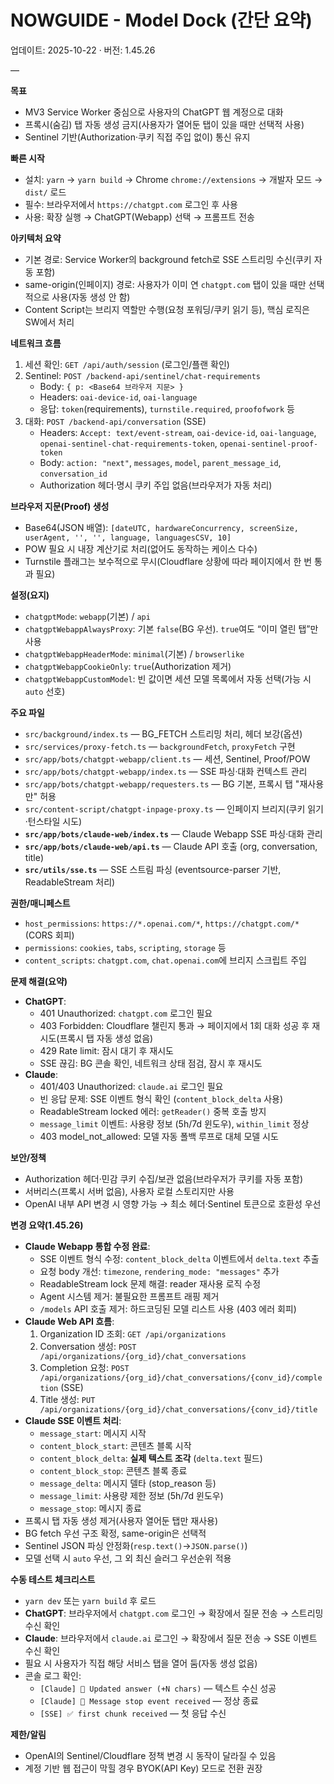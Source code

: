 # NOWGUIDE - Model Dock (간단 요약)

업데이트: 2025-10-22 · 버전: 1.45.26

—

**목표**
- MV3 Service Worker 중심으로 사용자의 ChatGPT 웹 계정으로 대화
- 프록시(숨김) 탭 자동 생성 금지(사용자가 열어둔 탭이 있을 때만 선택적 사용)
- Sentinel 기반(Authorization·쿠키 직접 주입 없이) 통신 유지

**빠른 시작**
- 설치: `yarn` → `yarn build` → Chrome `chrome://extensions` → 개발자 모드 → `dist/` 로드
- 필수: 브라우저에서 `https://chatgpt.com` 로그인 후 사용
- 사용: 확장 실행 → ChatGPT(Webapp) 선택 → 프롬프트 전송

**아키텍처 요약**
- 기본 경로: Service Worker의 background fetch로 SSE 스트리밍 수신(쿠키 자동 포함)
- same-origin(인페이지) 경로: 사용자가 이미 연 `chatgpt.com` 탭이 있을 때만 선택적으로 사용(자동 생성 안 함)
- Content Script는 브리지 역할만 수행(요청 포워딩/쿠키 읽기 등), 핵심 로직은 SW에서 처리

**네트워크 흐름**
1) 세션 확인: `GET /api/auth/session` (로그인/플랜 확인)
2) Sentinel: `POST /backend-api/sentinel/chat-requirements`
   - Body: `{ p: <Base64 브라우저 지문> }`
   - Headers: `oai-device-id`, `oai-language`
   - 응답: `token`(requirements), `turnstile.required`, `proofofwork` 등
3) 대화: `POST /backend-api/conversation` (SSE)
   - Headers: `Accept: text/event-stream`, `oai-device-id`, `oai-language`,
              `openai-sentinel-chat-requirements-token`, `openai-sentinel-proof-token`
   - Body: `action: "next"`, `messages`, `model`, `parent_message_id`, `conversation_id`
   - Authorization 헤더·명시 쿠키 주입 없음(브라우저가 자동 처리)

**브라우저 지문(Proof) 생성**
- Base64(JSON 배열): `[dateUTC, hardwareConcurrency, screenSize, userAgent, '', '', language, languagesCSV, 10]`
- POW 필요 시 내장 계산기로 처리(없어도 동작하는 케이스 다수)
- Turnstile 플래그는 보수적으로 무시(Cloudflare 상황에 따라 페이지에서 한 번 통과 필요)

**설정(요지)**
- `chatgptMode`: `webapp`(기본) / `api`
- `chatgptWebappAlwaysProxy`: 기본 `false`(BG 우선). `true`여도 “이미 열린 탭”만 사용
- `chatgptWebappHeaderMode`: `minimal`(기본) / `browserlike`
- `chatgptWebappCookieOnly`: `true`(Authorization 제거)
- `chatgptWebappCustomModel`: 빈 값이면 세션 모델 목록에서 자동 선택(가능 시 `auto` 선호)

**주요 파일**
- `src/background/index.ts` — BG_FETCH 스트리밍 처리, 헤더 보강(옵션)
- `src/services/proxy-fetch.ts` — `backgroundFetch`, `proxyFetch` 구현
- `src/app/bots/chatgpt-webapp/client.ts` — 세션, Sentinel, Proof/POW
- `src/app/bots/chatgpt-webapp/index.ts` — SSE 파싱·대화 컨텍스트 관리
- `src/app/bots/chatgpt-webapp/requesters.ts` — BG 기본, 프록시 탭 "재사용만" 허용
- `src/content-script/chatgpt-inpage-proxy.ts` — 인페이지 브리지(쿠키 읽기·턴스타일 시도)
- **`src/app/bots/claude-web/index.ts`** — Claude Webapp SSE 파싱·대화 관리
- **`src/app/bots/claude-web/api.ts`** — Claude API 호출 (org, conversation, title)
- **`src/utils/sse.ts`** — SSE 스트림 파싱 (eventsource-parser 기반, ReadableStream 처리)

**권한/매니페스트**
- `host_permissions`: `https://*.openai.com/*`, `https://chatgpt.com/*`(CORS 회피)
- `permissions`: `cookies`, `tabs`, `scripting`, `storage` 등
- `content_scripts`: `chatgpt.com`, `chat.openai.com`에 브리지 스크립트 주입

**문제 해결(요약)**
- **ChatGPT**:
  - 401 Unauthorized: `chatgpt.com` 로그인 필요
  - 403 Forbidden: Cloudflare 챌린지 통과 → 페이지에서 1회 대화 성공 후 재시도(프록시 탭 자동 생성 없음)
  - 429 Rate limit: 잠시 대기 후 재시도
  - SSE 끊김: BG 콘솔 확인, 네트워크 상태 점검, 잠시 후 재시도
- **Claude**:
  - 401/403 Unauthorized: `claude.ai` 로그인 필요
  - 빈 응답 문제: SSE 이벤트 형식 확인 (`content_block_delta` 사용)
  - ReadableStream locked 에러: `getReader()` 중복 호출 방지
  - `message_limit` 이벤트: 사용량 정보 (5h/7d 윈도우), `within_limit` 정상
  - 403 model_not_allowed: 모델 자동 폴백 루프로 대체 모델 시도

**보안/정책**
- Authorization 헤더·민감 쿠키 수집/보관 없음(브라우저가 쿠키를 자동 포함)
- 서버리스(프록시 서버 없음), 사용자 로컬 스토리지만 사용
- OpenAI 내부 API 변경 시 영향 가능 → 최소 헤더·Sentinel 토큰으로 호환성 우선

**변경 요약(1.45.26)**
- **Claude Webapp 통합 수정 완료**:
  - SSE 이벤트 형식 수정: `content_block_delta` 이벤트에서 `delta.text` 추출
  - 요청 body 개선: `timezone`, `rendering_mode: "messages"` 추가
  - ReadableStream lock 문제 해결: reader 재사용 로직 수정
  - Agent 시스템 제거: 불필요한 프롬프트 래핑 제거
  - `/models` API 호출 제거: 하드코딩된 모델 리스트 사용 (403 에러 회피)
- **Claude Web API 흐름**:
  1. Organization ID 조회: `GET /api/organizations`
  2. Conversation 생성: `POST /api/organizations/{org_id}/chat_conversations`
  3. Completion 요청: `POST /api/organizations/{org_id}/chat_conversations/{conv_id}/completion` (SSE)
  4. Title 생성: `PUT /api/organizations/{org_id}/chat_conversations/{conv_id}/title`
- **Claude SSE 이벤트 처리**:
  - `message_start`: 메시지 시작
  - `content_block_start`: 콘텐츠 블록 시작
  - `content_block_delta`: **실제 텍스트 조각** (`delta.text` 필드)
  - `content_block_stop`: 콘텐츠 블록 종료
  - `message_delta`: 메시지 델타 (stop_reason 등)
  - `message_limit`: 사용량 제한 정보 (5h/7d 윈도우)
  - `message_stop`: 메시지 종료
- 프록시 탭 자동 생성 제거(사용자 열어둔 탭만 재사용)
- BG fetch 우선 구조 확정, same-origin은 선택적
- Sentinel JSON 파싱 안정화(`resp.text()`→`JSON.parse()`)
- 모델 선택 시 `auto` 우선, 그 외 최신 슬러그 우선순위 적용

**수동 테스트 체크리스트**
- `yarn dev` 또는 `yarn build` 후 로드
- **ChatGPT**: 브라우저에서 `chatgpt.com` 로그인 → 확장에서 질문 전송 → 스트리밍 수신 확인
- **Claude**: 브라우저에서 `claude.ai` 로그인 → 확장에서 질문 전송 → SSE 이벤트 수신 확인
- 필요 시 사용자가 직접 해당 서비스 탭을 열어 둠(자동 생성 없음)
- 콘솔 로그 확인:
  - `[Claude] 📝 Updated answer (+N chars)` — 텍스트 수신 성공
  - `[Claude] 🛑 Message stop event received` — 정상 종료
  - `[SSE] ✅ first chunk received` — 첫 응답 수신

**제한/알림**
- OpenAI의 Sentinel/Cloudflare 정책 변경 시 동작이 달라질 수 있음
- 계정 기반 웹 접근이 막힐 경우 BYOK(API Key) 모드로 전환 권장
